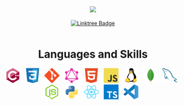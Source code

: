 <div id="header" align="center">
  <img src="https://media.giphy.com/media/3o6ZtpxSZbQRRnwCKQ/giphy.gif" width="250"/>
</div>
<br/>
<div id="badges" align="center">
  
  <a href="your-linkedin-URL">
    <img src="https://img.shields.io/badge/Linktree-green?style=for-the-badge&logo=linktree&logoColor=white" alt="Linktree Badge"/>
  </a>
  
 </div>
 
 <br>
<!-- #### #OpenToWork 🏋️‍♂ [LinkedIn](https://www.linkedin.com/in/tusharmkj) | [Linktree](https://linktr.ee/tusharmukherjee) -->

<!-- 
**TusharMukherjee/tusharmukherjee** is a ✨ _special_ ✨ repository because its `README.md` (this file) appears on your GitHub profile.

Here are some ideas to get you started:

- 🔭 I’m currently working on ...
- 🌱 I’m currently learning ...
- 👯 I’m looking to collaborate on ...
- 🤔 I’m looking for help with ...
- 💬 Ask me about ...
- 📫 How to reach me: ...
- 😄 Pronouns: ...
- ⚡ Fun fact: ...
 -->


<div align="center">
  <h1>Languages and Skills</h1>
  <img src = "https://github.com/devicons/devicon/blob/master/icons/cplusplus/cplusplus-original.svg" width="40" height="40"/> &nbsp;
  <img src = "https://github.com/devicons/devicon/blob/master/icons/css3/css3-original.svg" width="40" height="40"/> &nbsp;
  <img src = "https://github.com/devicons/devicon/blob/master/icons/git/git-original.svg" width="40" height="40"/> &nbsp;
  <img src = "https://github.com/devicons/devicon/blob/master/icons/graphql/graphql-plain.svg" width="40" height="40"/> &nbsp;
  <img src = "https://github.com/devicons/devicon/blob/master/icons/html5/html5-plain.svg" width="40" height="40"/> &nbsp;
  <img src = "https://github.com/devicons/devicon/blob/master/icons/javascript/javascript-original.svg" width="40" height="40"/> &nbsp;
  <img src = "https://github.com/devicons/devicon/blob/master/icons/linux/linux-original.svg" width="40" height="40"/> &nbsp;
  <img src = "https://github.com/devicons/devicon/blob/master/icons/mongodb/mongodb-original.svg" width="40" height="40"/> &nbsp;
  <img src = "https://github.com/devicons/devicon/blob/master/icons/mysql/mysql-original.svg" width="40" height="40"/> &nbsp;
  <img src = "https://github.com/devicons/devicon/blob/master/icons/nodejs/nodejs-original.svg" width="40" height="40"/> &nbsp;
  <img src = "https://github.com/devicons/devicon/blob/master/icons/python/python-original.svg" width="40" height="40"/> &nbsp;
  <img src = "https://github.com/devicons/devicon/blob/master/icons/react/react-original.svg" width="40" height="40"/> &nbsp;
  <img src = "https://github.com/devicons/devicon/blob/master/icons/typescript/typescript-original.svg" width="40" height="40"/> &nbsp;
  <img src = "https://github.com/devicons/devicon/blob/master/icons/vscode/vscode-original.svg" width="40" height="40"/> &nbsp;
  
</div>
